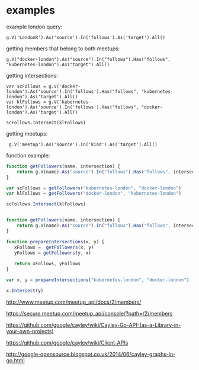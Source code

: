 # examples

example london query:

    g.V('LondonR').As('source').In('follows').As('target').All()


getting members that belong to both meetups:

    g.V("docker-london").As("source").In("follows").Has("follows", "kubernetes-london").As("target").All()


getting intersections:

    var scFollows = g.V('docker-london').As('source').In('follows').Has("follows", "kubernetes-london").As('target').All()
    var klFollows = g.V('kubernetes-london').As('source').In('follows').Has("follows", "docker-london").As('target').All()

    scFollows.Intersect(klFollows)

getting meetups:

     g.V('meetup').As('source').In('kind').As('target').All()

function example:


```javascript
function getFollowers(name, intersection) {
	return g.V(name).As("source").In("follows").Has("follows", intersection).As("target").All()
}

var scFollows = getFollowers("kubernetes-london", "docker-london")
var klFollows = getFollowers("docker-london", "kubernetes-london")

scFollows.Intersect(klFollows)
```


```javascript

function getFollowers(name, intersection) {
	return g.V(name).As("source").In("follows").Has("follows", intersection).As("target").All()
}

function prepareIntersections(x, y) {
   xFollows =  getFollowers(x, y)
   yFollows = getFollowers(y, x)
   
   return xFollows, yFollows
}

var x, y = prepareIntersections("kubernetes-london", "docker-london")

x.Intersect(y)

```

http://www.meetup.com/meetup_api/docs/2/members/

https://secure.meetup.com/meetup_api/console/?path=/2/members

https://github.com/google/cayley/wiki/Cayley-Go-API-(as-a-Library-in-your-own-projects)

https://github.com/google/cayley/wiki/Client-APIs

http://google-opensource.blogspot.co.uk/2014/06/cayley-graphs-in-go.html